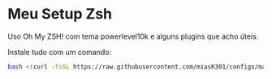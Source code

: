 # Meu Setup Zsh

Uso Oh My ZSH! com tema powerlevel10k e alguns plugins que acho úteis.

Instale tudo com um comando:

```bash
bash <(curl -fsSL https://raw.githubusercontent.com/miasK301/configs/main/setup-zsh.sh)
```

